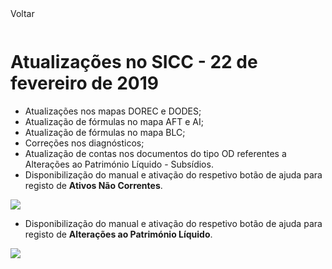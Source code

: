 <div style="width:100%; height:30px"><span onclick="loadMdDoc('atualizacoes', ['btnMenu'],'', null)" class="voltar">Voltar</span></div>

# Atualizações no SICC - 22 de fevereiro de 2019

- Atualizações nos mapas DOREC e DODES;
- Atualização de fórmulas no mapa AFT e AI;
- Atualização de fórmulas no mapa BLC;
- Correções nos diagnósticos;
- Atualização de contas nos documentos do tipo OD referentes a Alterações ao Património Líquido - Subsídios.
- Disponibilização do manual e ativação do respetivo botão de ajuda para registo de **Ativos Não Correntes**.

![](https://spmssicc.github.io/pages/markdown/atual_sist_1_mar_9.assets/atual_sist_1_mar_9-83f90b50.png)

- Disponibilização do manual e ativação do respetivo botão de ajuda para registo de **Alterações ao Património Líquido**.

![](https://spmssicc.github.io/pages/markdown/atual_sist_1_mar_9.assets/atual_sist_1_mar_9-de18e169.png)

